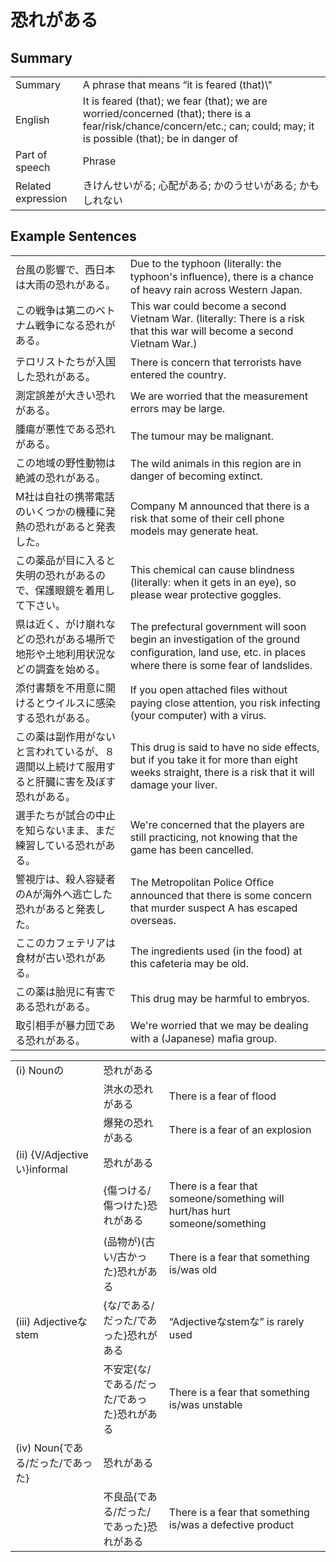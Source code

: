 # 恐れがある

## Summary

<table><tr>   <td>Summary</td>   <td>A phrase that means “it is feared (that)\"</td></tr><tr>   <td>English</td>   <td>It is feared (that); we fear (that); we are worried/concerned (that); there is a fear/risk/chance/concern/etc.; can; could; may; it is possible (that); be in danger of</td></tr><tr>   <td>Part of speech</td>   <td>Phrase</td></tr><tr>   <td>Related expression</td>   <td>きけんせいがる; 心配がある; かのうせいがある; かもしれない</td></tr></table>

## Example Sentences

<table><tr>   <td>台風の影響で、西日本は大雨の恐れがある。</td>   <td>Due to the typhoon (literally: the typhoon's inﬂuence), there is a chance of heavy rain across Western Japan.</td></tr><tr>   <td>この戦争は第二のベトナム戦争になる恐れがある。</td>   <td>This war could become a second Vietnam War. (literally: There is a risk that this war will become a second Vietnam War.)</td></tr><tr>   <td>テロリストたちが入国した恐れがある。</td>   <td>There is concern that terrorists have entered the country.</td></tr><tr>   <td>測定誤差が大きい恐れがある。</td>   <td>We are worried that the measurement errors may be large.</td></tr><tr>   <td>腫瘍が悪性である恐れがある。</td>   <td>The tumour may be malignant.</td></tr><tr>   <td>この地域の野性動物は絶滅の恐れがある。</td>   <td>The wild animals in this region are in danger of becoming extinct.</td></tr><tr>   <td>M社は自社の携帯電話のいくつかの機種に発熱の恐れがあると発表した。</td>   <td>Company M announced that there is a risk that some of their cell phone models may generate heat.</td></tr><tr>   <td>この薬品が目に入ると失明の恐れがあるので、保護眼鏡を着用して下さい。</td>   <td>This chemical can cause blindness (literally: when it gets in an eye), so please wear protective goggles.</td></tr><tr>   <td>県は近く、がけ崩れなどの恐れがある場所で地形や土地利用状況などの調査を始める。</td>   <td>The prefectural government will soon begin an investigation of the ground conﬁguration, land use, etc. in places where there is some fear of landslides.</td></tr><tr>   <td>添付書類を不用意に開けるとウイルスに感染する恐れがある。</td>   <td>If you open attached ﬁles without paying close attention, you risk infecting (your computer) with a virus.</td></tr><tr>   <td>この薬は副作用がないと言われているが、８週間以上続けて服用すると肝臓に害を及ぼす恐れがある。</td>   <td>This drug is said to have no side effects, but if you take it for more than eight weeks straight, there is a risk that it will damage your liver.</td></tr><tr>   <td>選手たちが試合の中止を知らないまま、まだ練習している恐れがある。</td>   <td>We're concerned that the players are still practicing, not knowing that the game has been cancelled.</td></tr><tr>   <td>警視庁は、殺人容疑者のAが海外へ逃亡した恐れがあると発表した。</td>   <td>The Metropolitan Police Ofﬁce announced that there is some concern that murder suspect A has escaped overseas.</td></tr><tr>   <td>ここのカフェテリアは食材が古い恐れがある。</td>   <td>The ingredients used (in the food) at this cafeteria may be old.</td></tr><tr>   <td>この薬は胎児に有害である恐れがある。</td>   <td>This drug may be harmful to embryos.</td></tr><tr>   <td>取引相手が暴力団である恐れがある。</td>   <td>We're worried that we may be dealing with a (Japanese) maﬁa group.</td></tr></table>

<table class="table"><tbody><tr class="tr head"><td class="td"><span class="numbers">(i)</span> <span class="bold">Nounの</span></td><td class="td"><span class="concept">恐れがある</span></td><td class="td"></td></tr><tr class="tr"><td class="td"></td><td class="td"><span>洪水の</span><span class="concept">恐れがある</span></td><td class="td"><span>There is a fear of flood</span></td></tr><tr class="tr"><td class="td"></td><td class="td"><span>爆発の</span><span class="concept">恐れがある</span></td><td class="td"><span>There is a fear of an explosion</span></td></tr><tr class="tr head"><td class="td"><span class="numbers">(ii)</span> <span class="bold">{V/Adjectiveい}informal</span></td><td class="td"><span class="concept">恐れがある</span></td><td class="td"></td></tr><tr class="tr"><td class="td"></td><td class="td"><span>{傷つける/傷つけた}</span><span class="concept">恐れがある</span></td><td class="td"><span>There is a fear that someone/something will hurt/has hurt someone/something</span></td></tr><tr class="tr"><td class="td"></td><td class="td"><span>(品物が){古い/古かった}</span><span class="concept">恐れがある</span></td><td class="td"><span>There is a fear that something is/was old</span></td></tr><tr class="tr head"><td class="td"><span class="numbers">(iii)</span> <span class="bold">Adjectiveなstem</span></td><td class="td"><span>{な/である/だった/であった}</span><span class="concept">恐れがある</span></td><td class="td"><span>“Adjectiveなstemな” is rarely used</span></td></tr><tr class="tr"><td class="td"></td><td class="td"><span>不安定{な/である/だった/であった}</span><span class="concept">恐れがある</span></td><td class="td"><span>There is a fear that something is/was unstable</span></td></tr><tr class="tr head"><td class="td"><span class="numbers">(iv)</span> <span class="bold">Noun{である/だった/であった}</span></td><td class="td"><span class="concept">恐れがある</span></td><td class="td"></td></tr><tr class="tr"><td class="td"></td><td class="td"><span>不良品{である/だった/であった}</span><span class="concept">恐れがある</span></td><td class="td"><span>There is a fear that something is/was a defective product</span></td></tr></tbody></table>

